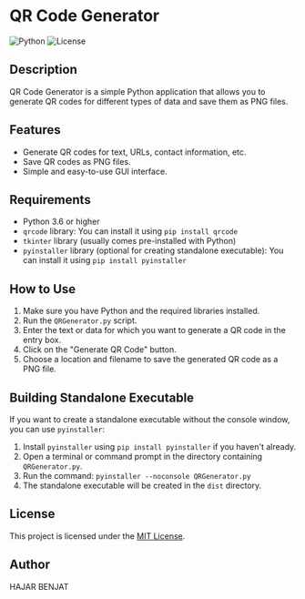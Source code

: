 # QR Code Generator
![Python](https://img.shields.io/badge/python-3.10-blue.svg)
![License](https://img.shields.io/badge/license-MIT-green.svg)

## Description
QR Code Generator is a simple Python application that allows you to generate QR codes for different types of data and save them as PNG files.

## Features
- Generate QR codes for text, URLs, contact information, etc.
- Save QR codes as PNG files.
- Simple and easy-to-use GUI interface.

## Requirements
- Python 3.6 or higher
- `qrcode` library: You can install it using `pip install qrcode`
- `tkinter` library (usually comes pre-installed with Python)
- `pyinstaller` library (optional for creating standalone executable): You can install it using `pip install pyinstaller`

## How to Use
1. Make sure you have Python and the required libraries installed.
2. Run the `QRGenerator.py` script.
3. Enter the text or data for which you want to generate a QR code in the entry box.
4. Click on the "Generate QR Code" button.
5. Choose a location and filename to save the generated QR code as a PNG file.

## Building Standalone Executable
If you want to create a standalone executable without the console window, you can use `pyinstaller`:

1. Install `pyinstaller` using `pip install pyinstaller` if you haven't already.
2. Open a terminal or command prompt in the directory containing `QRGenerator.py`.
3. Run the command: `pyinstaller --noconsole QRGenerator.py`
4. The standalone executable will be created in the `dist` directory.

## License
This project is licensed under the [MIT License](LICENSE).

## Author
HAJAR BENJAT
